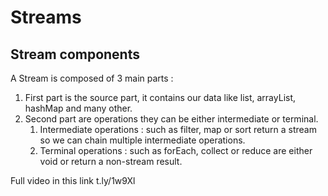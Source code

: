 # Streams

## Stream components

A Stream is composed of 3 main parts :

1. First part is the source part, it contains our data like list, arrayList, hashMap and many other.
2. Second part are operations they can be either intermediate or terminal.
    1. Intermediate operations : such as filter, map or sort return a stream so we can chain multiple 
    intermediate operations.
    2. Terminal operations : such as forEach, collect or reduce are either void or return a non-stream 
    result.

Full video in this link t.ly/1w9Xl 

